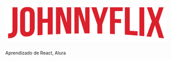 <h1 align="center"><img src="https://github.com/sr-johnny/johnnyflix/blob/master/src/assets/img/logo.png" alt="JOHNNYFLIX" /></h1>
Aprendizado de React, Alura
